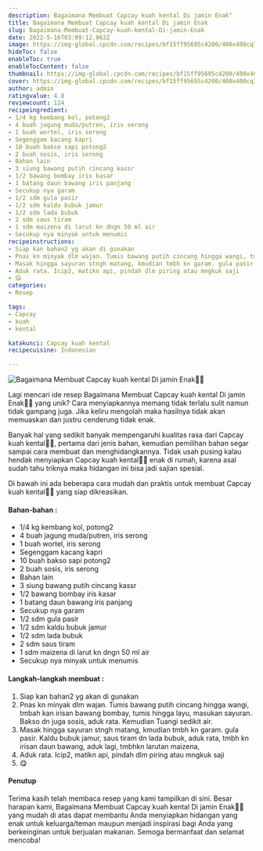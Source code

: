```yaml
---
description: Bagaimana Membuat Capcay kuah kental Di jamin Enak"
title: Bagaimana Membuat Capcay kuah kental Di jamin Enak
slug: Bagaimana-Membuat-Capcay-kuah-kental-Di-jamin-Enak
date: 2022-5-16T03:09:12.063Z
image: https://img-global.cpcdn.com/recipes/bf15ff95695c4200/400x400cq70/photo.jpg
hideToc: false
enableToc: true
enableTocContent: false
thumbnail: https://img-global.cpcdn.com/recipes/bf15ff95695c4200/400x400cq70/photo.jpg
cover: https://img-global.cpcdn.com/recipes/bf15ff95695c4200/400x400cq70/photo.jpg
author: admin
ratingvalue: 4.8
reviewcount: 124
recipeingredient:
- 1/4 kg kembang kol, potong2
- 4 buah jagung muda/putren, iris serong
- 1 buah wortel, iris serong
- Segenggam kacang kapri
- 10 buah bakso sapi potong2
- 2 buah sosis, iris serong
- Bahan lain
- 3 siung bawang putih cincang kassr
- 1/2 bawang bombay iris kasar
- 1 batang daun bawang iris panjang
- Secukup nya garam
- 1/2 sdm gula pasir
- 1/2 sdm kaldu bubuk jamur
- 1/2 sdm lada bubuk
- 2 sdm saus tiram
- 1 sdm maizena di larut kn dngn 50 ml air
- Secukup nya minyak untuk menumis
recipeinstructions:
- Siap kan bahan2 yg akan di gunakan
- Pnas kn minyak dlm wajan. Tumis bawang putih cincang hingga wangi, tmbah kan irisan bawang bombay, tumis hingga layu, masukan sayuran. Bakso dn juga sosis, aduk rata. Kemudian Tuangi sedikit air.
- Masak hingga sayuran stngh matang, kmudian tmbh kn garam. gula pasir. Kaldu bubuk jamur, saus tiram dn lada bubuk, aduk rata, tmbh kn irisan daun bawang, aduk lagi, tmbhkn larutan maizena,
- Aduk rata. Icip2, matikn api, pindah dlm piring atau mngkuk saji
- 😋
categories:
- Resep

tags:
- Capcay
- kuah
- kental

katakunci: Capcay kuah kental
recipecuisine: Indonesian

---
```


![Bagaimana Membuat Capcay kuah kental Di jamin Enak👩‍🍳](https://img-global.cpcdn.com/recipes/bf15ff95695c4200/400x400cq70/photo.jpg)

Lagi mencari ide resep Bagaimana Membuat Capcay kuah kental Di jamin Enak👩‍🍳 yang unik? Cara menyiapkannya memang tidak terlalu sulit namun tidak gampang juga. Jika keliru mengolah maka hasilnya tidak akan memuaskan dan justru cenderung tidak enak.

Banyak hal yang sedikit banyak mempengaruhi kualitas rasa dari Capcay kuah kental👩‍🍳, pertama dari jenis bahan, kemudian pemilihan bahan segar sampai cara membuat dan menghidangkannya. Tidak usah pusing kalau hendak menyiapkan Capcay kuah kental👩‍🍳 enak di rumah, karena asal sudah tahu triknya maka hidangan ini bisa jadi sajian spesial.

Di bawah ini ada beberapa cara mudah dan praktis untuk membuat Capcay kuah kental👩‍🍳 yang siap dikreasikan.

<!--inarticleads1-->

#### Bahan-bahan :

- 1/4 kg kembang kol, potong2
- 4 buah jagung muda/putren, iris serong
- 1 buah wortel, iris serong
- Segenggam kacang kapri
- 10 buah bakso sapi potong2
- 2 buah sosis, iris serong
- Bahan lain
- 3 siung bawang putih cincang kassr
- 1/2 bawang bombay iris kasar
- 1 batang daun bawang iris panjang
- Secukup nya garam
- 1/2 sdm gula pasir
- 1/2 sdm kaldu bubuk jamur
- 1/2 sdm lada bubuk
- 2 sdm saus tiram
- 1 sdm maizena di larut kn dngn 50 ml air
- Secukup nya minyak untuk menumis

<!--inarticleads2-->

#### Langkah-langkah membuat :

1. Siap kan bahan2 yg akan di gunakan
1. Pnas kn minyak dlm wajan. Tumis bawang putih cincang hingga wangi, tmbah kan irisan bawang bombay, tumis hingga layu, masukan sayuran. Bakso dn juga sosis, aduk rata. Kemudian Tuangi sedikit air.
1. Masak hingga sayuran stngh matang, kmudian tmbh kn garam. gula pasir. Kaldu bubuk jamur, saus tiram dn lada bubuk, aduk rata, tmbh kn irisan daun bawang, aduk lagi, tmbhkn larutan maizena,
1. Aduk rata. Icip2, matikn api, pindah dlm piring atau mngkuk saji
1. 😋

#### Penutup

Terima kasih telah membaca resep yang kami tampilkan di sini. Besar harapan kami, Bagaimana Membuat Capcay kuah kental Di jamin Enak👩‍🍳 yang mudah di atas dapat membantu Anda menyiapkan hidangan yang enak untuk keluarga/teman maupun menjadi inspirasi bagi Anda yang berkeinginan untuk berjualan makanan. Semoga bermanfaat dan selamat mencoba!